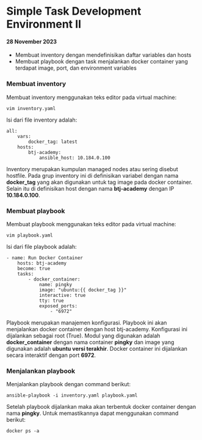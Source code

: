 # Simple Task Development Environment II 
#### 28 November 2023

- Membuat inventory dengan mendefinisikan daftar variables dan hosts
- Membuat playbook dengan task menjalankan docker container yang terdapat image, port, dan environment variables

### Membuat inventory
Membuat inventory menggunakan teks editor pada virtual machine:

    vim inventory.yaml

Isi dari file inventory adalah:

    all:
	    vars:
		    docker_tag: latest
		hosts:
			btj-academy:
				ansible_host: 10.184.0.100

Inventory merupakan kumpulan managed nodes atau sering disebut hostfile. Pada grup inventory ini di definisikan variabel dengan nama **docker_tag** yang akan digunakan untuk tag image pada docker container. Selain itu di definisikan host dengan nama **btj-academy** dengan IP **10.184.0.100**.

### Membuat playbook
Membuat playbook menggunakan teks editor pada virtual machine:

    vim playbook.yaml

Isi dari file playbook adalah:
  
    - name: Run Docker Container
	    hosts: btj-academy
        become: true
        tasks:
	        - docker_container:
		        name: pingky
		        image: "ubuntu:{{ docker_tag }}"
		        interactive: true
		        tty: true
		        exposed_ports:
			        - "6972"


Playbook merupakan manajemen konfigurasi. Playbook ini akan menjalankan docker container dengan host btj-academy. Konfigurasi ini dijalankan sebagai root (True). Modul yang digunakan adalah **docker_container** dengan nama container **pingky** dan image yang digunakan adalah **ubuntu versi terakhir**. Docker container ini dijalankan secara interaktif dengan port **6972**.

### Menjalankan playbook
Menjalankan playbook dengan command berikut:

    ansible-playbook -i inventory.yaml playbook.yaml

Setelah playbook dijalankan maka akan terbentuk docker container dengan nama **pingky**. Untuk memastikannya dapat menggunakan command berikut:

    docker ps -a
